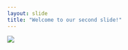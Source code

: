 ```yaml
---
layout: slide
title: "Welcome to our second slide!"
---
```

![](https://media.giphy.com/media/fp3h1wpfp7kFa/giphy.gif)
